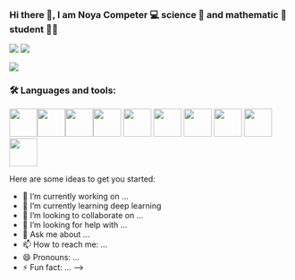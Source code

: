 ### Hi there 👋, I am Noya Competer 💻 science 🔬 and mathematic 📐 student 👩‍🎓


<img src="https://github-readme-stats.vercel.app/api?username=zluvsand&show_icons=true"/>

<img src="https://github-readme-stats.vercel.app/api/top-langs?username=zluvsand&layout=compact"/>


![](https://visitor-badge.laobi.icu/badge?page_id=CharalambosIoannou.CharalambosIoannou)

### 🛠️ Languages and tools:

<img height=50 src="https://cdn.jsdelivr.net/gh/devicons/devicon/icons/python/python-original.svg"/><img height=50 src="https://cdn.jsdelivr.net/gh/devicons/devicon/icons/java/java-original.svg"/><img height=50 src="https://cdn.jsdelivr.net/gh/devicons/devicon/icons/git/git-plain.svg"/><img height=50 src="https://cdn.jsdelivr.net/gh/devicons/devicon/icons/github/github-original.svg"/>
<img height=50 src="https://cdn.jsdelivr.net/gh/devicons/devicon/icons/swift/swift-original.svg"/>
<img height=50 src="https://cdn.jsdelivr.net/gh/devicons/devicon/icons/cplusplus/cplusplus-original.svg"/>
<img height=50 src="https://cdn.jsdelivr.net/gh/devicons/devicon/icons/c/c-original.svg"/>
<img height=50 src="https://cdn.jsdelivr.net/gh/devicons/devicon/icons/mysql/mysql-original.svg"/>
<img height=50 src="hhttps://cdn.jsdelivr.net/gh/devicons/devicon/icons/androidstudio/androidstudio-original.svg"/>
<img height=50 src="hhttps://cdn.jsdelivr.net/gh/devicons/devicon/icons/androidstudio/androidstudio-original.svg"/>

Here are some ideas to get you started:

- 🔭 I’m currently working on ...
- 🌱 I’m currently learning deep learning
- 👯 I’m looking to collaborate on ...
- 🤔 I’m looking for help with ...
- 💬 Ask me about ...
- 📫 How to reach me: ...
- 😄 Pronouns: ...
- ⚡ Fun fact: ...
-->

<!--
**Noya-G/Noya-G** is a ✨ _special_ ✨ repository because its `README.md` (this file) appears on your GitHub profile.



